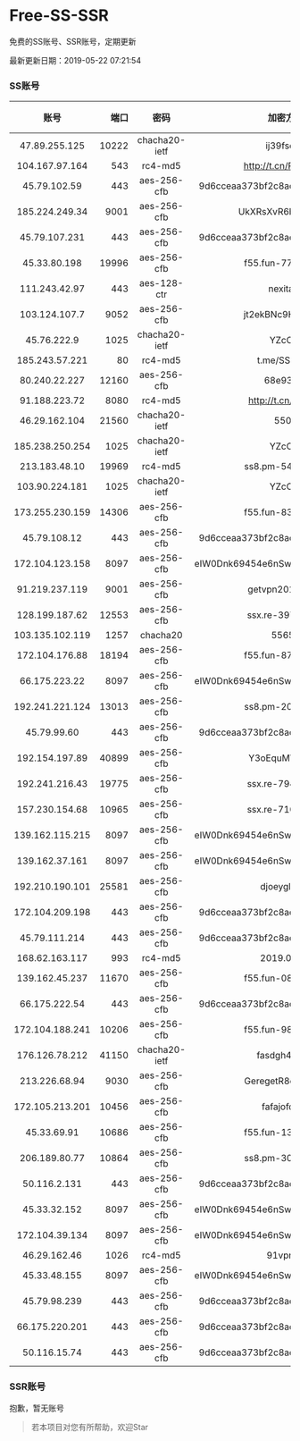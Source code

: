 # Free-SS-SSR

免费的SS账号、SSR账号，定期更新

最新更新日期：2019-05-22 07:21:54 

### SS账号

|账号|端口|密码|加密方式|更新时间|国家|
|:-----:|-----:|:----:|:----:|:----:|:----:|
|47.89.255.125|10222|chacha20-ietf|ij39fsdgd|07:17:18|US|
|104.167.97.164|543|rc4-md5|http://t.cn/RD0D7sx|07:17:15|CA|
|45.79.102.59|443|aes-256-cfb|9d6cceaa373bf2c8acb22e60b6a58be6|07:17:16|US|
|185.224.249.34|9001|aes-256-cfb|UkXRsXvR6buDMG2Y|07:17:15|RU|
|45.79.107.231|443|aes-256-cfb|9d6cceaa373bf2c8acb22e60b6a58be6|07:17:17|US|
|45.33.80.198|19996|aes-256-cfb|f55.fun-77290259|07:17:05|US|
|111.243.42.97|443|aes-128-ctr|nexitally|07:17:18|TW|
|103.124.107.7|9052|aes-256-cfb|jt2ekBNc9HuVtm2a|07:17:18|US|
|45.76.222.9|1025|chacha20-ietf|YZcCjQ|07:17:22|JP|
|185.243.57.221|80|rc4-md5|t.me/SSRSUB|07:17:17|US|
|80.240.22.227|12160|aes-256-cfb|68e93rrm|07:17:13|DE|
|91.188.223.72|8080|rc4-md5|http://t.cn/EGJIyrl|07:17:16|RU|
|46.29.162.104|21560|chacha20-ietf|5500|07:17:18|RU|
|185.238.250.254|1025|chacha20-ietf|YZcCjQ|07:17:06|US|
|213.183.48.10|19969|rc4-md5|ss8.pm-54686458|07:17:06|RU|
|103.90.224.181|1025|chacha20-ietf|YZcCjQ|07:17:08|VN|
|173.255.230.159|14306|aes-256-cfb|f55.fun-83511411|07:17:05|US|
|45.79.108.12|443|aes-256-cfb|9d6cceaa373bf2c8acb22e60b6a58be6|07:17:16|US|
|172.104.123.158|8097|aes-256-cfb|eIW0Dnk69454e6nSwuspv9DmS201tQ0D|07:17:17|JP|
|91.219.237.119|9001|aes-256-cfb|getvpn20190501|07:17:19|HU|
|128.199.187.62|12553|aes-256-cfb|ssx.re-39738495|07:17:08|SG|
|103.135.102.119|1257|chacha20|55654|07:17:18|US|
|172.104.176.88|18194|aes-256-cfb|f55.fun-87120380|07:17:07|SG|
|66.175.223.22|8097|aes-256-cfb|eIW0Dnk69454e6nSwuspv9DmS201tQ0D|07:17:17|US|
|192.241.221.124|13013|aes-256-cfb|ss8.pm-20843301|07:17:06|US|
|45.79.99.60|443|aes-256-cfb|9d6cceaa373bf2c8acb22e60b6a58be6|07:17:13|US|
|192.154.197.89|40899|aes-256-cfb|Y3oEquMWO2DL|07:17:20|US|
|192.241.216.43|19775|aes-256-cfb|ssx.re-79485166|07:17:06|US|
|157.230.154.68|10965|aes-256-cfb|ssx.re-71032115|07:17:07|US|
|139.162.115.215|8097|aes-256-cfb|eIW0Dnk69454e6nSwuspv9DmS201tQ0D|07:17:19|JP|
|139.162.37.161|8097|aes-256-cfb|eIW0Dnk69454e6nSwuspv9DmS201tQ0D|07:17:13|SG|
|192.210.190.101|25581|aes-256-cfb|djoeyglsdgs|07:17:12|US|
|172.104.209.198|443|aes-256-cfb|9d6cceaa373bf2c8acb22e60b6a58be6|07:17:18|US|
|45.79.111.214|443|aes-256-cfb|9d6cceaa373bf2c8acb22e60b6a58be6|07:17:14|US|
|168.62.163.117|993|rc4-md5|2019.03.07|07:17:17|US|
|139.162.45.237|11670|aes-256-cfb|f55.fun-08299341|07:17:07|SG|
|66.175.222.54|443|aes-256-cfb|9d6cceaa373bf2c8acb22e60b6a58be6|07:17:18|US|
|172.104.188.241|10206|aes-256-cfb|f55.fun-98757399|07:17:07|SG|
|176.126.78.212|41150|chacha20-ietf|fasdgh4fsgas|07:17:17|GB|
|213.226.68.94|9030|aes-256-cfb|GeregetR8cvQHzYr|07:17:19|DE|
|172.105.213.201|10456|aes-256-cfb|fafajofdsgc|07:17:08|JP|
|45.33.69.91|10686|aes-256-cfb|f55.fun-13341568|07:17:05|US|
|206.189.80.77|10864|aes-256-cfb|ss8.pm-30081033|07:17:08|SG|
|50.116.2.131|443|aes-256-cfb|9d6cceaa373bf2c8acb22e60b6a58be6|07:17:16|US|
|45.33.32.152|8097|aes-256-cfb|eIW0Dnk69454e6nSwuspv9DmS201tQ0D|07:17:15|US|
|172.104.39.134|8097|aes-256-cfb|eIW0Dnk69454e6nSwuspv9DmS201tQ0D|07:17:14|SG|
|46.29.162.46|1026|rc4-md5|91vpn.cf|07:17:14|RU|
|45.33.48.155|8097|aes-256-cfb|eIW0Dnk69454e6nSwuspv9DmS201tQ0D|07:17:18|US|
|45.79.98.239|443|aes-256-cfb|9d6cceaa373bf2c8acb22e60b6a58be6|07:17:16|US|
|66.175.220.201|443|aes-256-cfb|9d6cceaa373bf2c8acb22e60b6a58be6|07:17:13|US|
|50.116.15.74|443|aes-256-cfb|9d6cceaa373bf2c8acb22e60b6a58be6|07:17:15|US|


### SSR账号

抱歉，暂无账号



> 若本项目对您有所帮助，欢迎Star